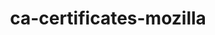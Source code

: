 ---
title: "ca-certificates-mozilla"
layout: cache
categories: [package, develop]
meta: {"compilers": ["none"], "num_specs": 51, "num_specs_by_stack": {"aws-pcluster-neoverse_v1": 4, "aws-pcluster-x86_64_v4": 1, "bootstrap-aarch64-darwin": 1, "bootstrap-x86_64-linux-gnu": 1, "build_systems": 1, "data-vis-sdk": 4, "developer-tools-darwin": 4, "e4s": 1, "e4s-neoverse-v2": 4, "e4s-oneapi": 4, "e4s-rocm-external": 4, "hep": 5, "ml-darwin-aarch64-mps": 4, "ml-linux-aarch64-cpu": 4, "ml-linux-aarch64-cuda": 4, "ml-linux-x86_64-cpu": 4, "ml-linux-x86_64-cuda": 4, "ml-linux-x86_64-rocm": 1, "radiuss": 1, "radiuss-aws": 1, "radiuss-aws-aarch64": 1, "root": 51, "tools-sdk": 1, "tutorial": 4, "windows-vis": 2}, "oss": ["amzn2", "rhel8", "sequoia", "ubuntu18.04", "ubuntu20.04", "ubuntu22.04", "ubuntu24.04", "windows10.0.20348"], "platforms": ["darwin", "linux", "windows"], "stacks": ["aws-pcluster-neoverse_v1", "aws-pcluster-x86_64_v4", "bootstrap-aarch64-darwin", "bootstrap-x86_64-linux-gnu", "build_systems", "data-vis-sdk", "developer-tools-darwin", "e4s", "e4s-neoverse-v2", "e4s-oneapi", "e4s-rocm-external", "hep", "ml-darwin-aarch64-mps", "ml-linux-aarch64-cpu", "ml-linux-aarch64-cuda", "ml-linux-x86_64-cpu", "ml-linux-x86_64-cuda", "ml-linux-x86_64-rocm", "radiuss", "radiuss-aws", "radiuss-aws-aarch64", "root", "tools-sdk", "tutorial", "windows-vis"], "targets": ["aarch64", "neoverse_v1", "neoverse_v2", "x86_64", "x86_64_v3", "x86_64_v4"], "versions": ["2025-02-25", "2025-05-20", "2025-08-12"]}
spec_details: [{"compiler": "none", "hash": "26a2wjtkxb4b36gp5eu5ejye3k3vvvhw", "os": "ubuntu20.04", "platform": "linux", "size": "-", "stacks": ["data-vis-sdk", "root"], "target": "x86_64_v3", "variants": ["build_system=generic"], "versions": ["2025-02-25"]}, {"compiler": "none", "hash": "3x57ltt6ldurvi4ee6s5z52ryaljt7kh", "os": "windows10.0.20348", "platform": "windows", "size": "-", "stacks": ["root", "windows-vis"], "target": "x86_64", "variants": ["build_system=generic"], "versions": ["2025-08-12"]}, {"compiler": "none", "hash": "5onh32eeswa5rikjfxnb4mcqltmgksd2", "os": "ubuntu24.04", "platform": "linux", "size": "-", "stacks": ["bootstrap-x86_64-linux-gnu", "hep", "ml-linux-x86_64-cpu", "ml-linux-x86_64-cuda", "ml-linux-x86_64-rocm", "radiuss", "root"], "target": "x86_64_v3", "variants": ["build_system=generic"], "versions": ["2025-08-12"]}, {"compiler": "none", "hash": "5qi24o3p2ittp2dvmp3lwd5yf4gpvctj", "os": "amzn2", "platform": "linux", "size": "-", "stacks": ["root"], "target": "x86_64_v4", "variants": ["build_system=generic"], "versions": ["2025-02-25"]}, {"compiler": "none", "hash": "7abipsjsefokwrx2vf5typwz3n7myyx5", "os": "ubuntu22.04", "platform": "linux", "size": "-", "stacks": ["e4s-neoverse-v2", "root"], "target": "neoverse_v2", "variants": ["build_system=generic"], "versions": ["2025-02-25"]}, {"compiler": "none", "hash": "7imvmfnppk4nr7uzn6tredmle34sytjk", "os": "rhel8", "platform": "linux", "size": "-", "stacks": ["root"], "target": "x86_64_v3", "variants": ["build_system=generic"], "versions": ["2025-02-25"]}, {"compiler": "none", "hash": "7mfstda6potuz5jghwsohi7wliajeq3o", "os": "amzn2", "platform": "linux", "size": "-", "stacks": ["root"], "target": "x86_64_v3", "variants": ["build_system=generic"], "versions": ["2025-05-20"]}, {"compiler": "none", "hash": "7v563eewdlhl6xrytz7d3qntp474r2mv", "os": "ubuntu22.04", "platform": "linux", "size": "-", "stacks": ["e4s-oneapi", "e4s-rocm-external", "hep", "root", "tutorial"], "target": "x86_64_v3", "variants": ["build_system=generic"], "versions": ["2025-02-25"]}, {"compiler": "none", "hash": "amv6bms5p435wmmzzfafewuslquqvdec", "os": "ubuntu18.04", "platform": "linux", "size": "-", "stacks": ["root"], "target": "x86_64_v3", "variants": ["build_system=generic"], "versions": ["2025-05-20"]}, {"compiler": "none", "hash": "asoeoyxv4dzpylcpw7zlezm46yr3mzow", "os": "ubuntu20.04", "platform": "linux", "size": "-", "stacks": ["data-vis-sdk", "root", "tools-sdk"], "target": "x86_64_v3", "variants": ["build_system=generic"], "versions": ["2025-08-12"]}, {"compiler": "none", "hash": "ay4t2bpppi6odgw4yx5lpi3uwhqd37l6", "os": "ubuntu24.04", "platform": "linux", "size": "-", "stacks": ["ml-linux-aarch64-cpu", "ml-linux-aarch64-cuda", "root"], "target": "aarch64", "variants": ["build_system=generic"], "versions": ["2025-05-20"]}, {"compiler": "none", "hash": "b4udwud2oay3vrhmwisggbkt3sdzpcvf", "os": "ubuntu18.04", "platform": "linux", "size": "-", "stacks": ["build_systems", "root"], "target": "x86_64_v3", "variants": ["build_system=generic"], "versions": ["2025-08-12"]}, {"compiler": "none", "hash": "bpr7puech7qm3qm3lj5hr2vjbgxbzayg", "os": "amzn2", "platform": "linux", "size": "-", "stacks": ["root"], "target": "x86_64_v3", "variants": ["build_system=generic"], "versions": ["2025-02-25"]}, {"compiler": "none", "hash": "burdhgyixilo74bcs64ufgabsvfnetff", "os": "amzn2", "platform": "linux", "size": "-", "stacks": ["root"], "target": "x86_64_v3", "variants": ["build_system=generic"], "versions": ["2025-02-25"]}, {"compiler": "none", "hash": "bz7aucfjdl2iqxotwdcyjoaw5e4g63kb", "os": "ubuntu24.04", "platform": "linux", "size": "-", "stacks": ["ml-linux-aarch64-cpu", "ml-linux-aarch64-cuda", "root"], "target": "aarch64", "variants": ["build_system=generic"], "versions": ["2025-08-12"]}, {"compiler": "none", "hash": "d3olvqinf3br7lugotd4lmg4ihlb7faf", "os": "rhel8", "platform": "linux", "size": "-", "stacks": ["root"], "target": "x86_64_v3", "variants": ["build_system=generic"], "versions": ["2025-08-12"]}, {"compiler": "none", "hash": "dzewdzgh5zkpym6lkdpl6vmlhkr2gh3v", "os": "ubuntu24.04", "platform": "linux", "size": "-", "stacks": ["ml-linux-x86_64-cpu", "ml-linux-x86_64-cuda", "root"], "target": "x86_64_v3", "variants": ["build_system=generic"], "versions": ["2025-02-25"]}, {"compiler": "none", "hash": "etqlnw5hd6o35feimkxa53omtrjxuf5l", "os": "ubuntu22.04", "platform": "linux", "size": "-", "stacks": ["e4s", "e4s-oneapi", "e4s-rocm-external", "root", "tutorial"], "target": "x86_64_v3", "variants": ["build_system=generic"], "versions": ["2025-08-12"]}, {"compiler": "none", "hash": "g5uarclsqw7gzttvmsc2ikmifwv5ivoe", "os": "amzn2", "platform": "linux", "size": "-", "stacks": ["aws-pcluster-neoverse_v1", "root"], "target": "neoverse_v1", "variants": ["build_system=generic"], "versions": ["2025-05-20"]}, {"compiler": "none", "hash": "gaw457m7yu6mo4q5m4c54ksbcahbczf3", "os": "amzn2", "platform": "linux", "size": "-", "stacks": ["root"], "target": "x86_64_v4", "variants": ["build_system=generic"], "versions": ["2025-05-20"]}, {"compiler": "none", "hash": "gqwerd6mssqpqrfrt64tlbzlzggar5il", "os": "ubuntu18.04", "platform": "linux", "size": "-", "stacks": ["root"], "target": "x86_64_v3", "variants": ["build_system=generic"], "versions": ["2025-02-25"]}, {"compiler": "none", "hash": "h5zyyrkbt4vrxdzt4dncqjm5pasvthvy", "os": "ubuntu24.04", "platform": "linux", "size": "-", "stacks": ["ml-linux-aarch64-cpu", "ml-linux-aarch64-cuda", "root"], "target": "aarch64", "variants": ["build_system=generic"], "versions": ["2025-02-25"]}, {"compiler": "none", "hash": "hh2yh2nvwakss3htfehambbgryal4hbi", "os": "amzn2", "platform": "linux", "size": "-", "stacks": ["aws-pcluster-x86_64_v4", "root"], "target": "x86_64_v4", "variants": ["build_system=generic"], "versions": ["2025-08-12"]}, {"compiler": "none", "hash": "hnj2oqroggzytwg6g6e47cknh63plu73", "os": "amzn2", "platform": "linux", "size": "-", "stacks": ["root"], "target": "x86_64_v4", "variants": ["build_system=generic"], "versions": ["2025-02-25"]}, {"compiler": "none", "hash": "j65r3tgobqsfzkvxhzv55gk53o62wr7o", "os": "ubuntu18.04", "platform": "linux", "size": "-", "stacks": ["root"], "target": "x86_64_v3", "variants": ["build_system=generic"], "versions": ["2025-02-25"]}, {"compiler": "none", "hash": "jmr43czzotkrt72ecy3l4c7h2v4oece6", "os": "ubuntu24.04", "platform": "linux", "size": "-", "stacks": ["ml-linux-aarch64-cpu", "ml-linux-aarch64-cuda", "root"], "target": "aarch64", "variants": ["build_system=generic"], "versions": ["2025-02-25"]}, {"compiler": "none", "hash": "jvb2ytgktu3xmf4csfucfhagvfx4plio", "os": "amzn2", "platform": "linux", "size": "-", "stacks": ["aws-pcluster-neoverse_v1", "root"], "target": "neoverse_v1", "variants": ["build_system=generic"], "versions": ["2025-02-25"]}, {"compiler": "none", "hash": "kgnnpzuwdbzypotr5jugv3tiueom3l5o", "os": "amzn2", "platform": "linux", "size": "-", "stacks": ["root"], "target": "aarch64", "variants": ["build_system=generic"], "versions": ["2025-05-20"]}, {"compiler": "none", "hash": "kmm3jsixwu4gt7bh6rx4klrlya362az7", "os": "amzn2", "platform": "linux", "size": "-", "stacks": ["aws-pcluster-neoverse_v1", "root"], "target": "neoverse_v1", "variants": ["build_system=generic"], "versions": ["2025-08-12"]}, {"compiler": "none", "hash": "lqugfwyp7h3j36hn77xwonlortprk5nv", "os": "rhel8", "platform": "linux", "size": "-", "stacks": ["root"], "target": "x86_64_v3", "variants": ["build_system=generic"], "versions": ["2025-05-20"]}, {"compiler": "none", "hash": "lwykhslmfmvasssna3ws474xrpwsjqof", "os": "ubuntu20.04", "platform": "linux", "size": "-", "stacks": ["data-vis-sdk", "root"], "target": "x86_64_v3", "variants": ["build_system=generic"], "versions": ["2025-02-25"]}, {"compiler": "none", "hash": "neddbcksbxs3sgjzfqrtedbgld4fgmg2", "os": "ubuntu24.04", "platform": "linux", "size": "-", "stacks": ["ml-linux-x86_64-cpu", "ml-linux-x86_64-cuda", "root"], "target": "x86_64_v3", "variants": ["build_system=generic"], "versions": ["2025-02-25"]}, {"compiler": "none", "hash": "nqhzlxj2yexivxeunb7yd3xaczjryjtm", "os": "amzn2", "platform": "linux", "size": "-", "stacks": ["root"], "target": "aarch64", "variants": ["build_system=generic"], "versions": ["2025-02-25"]}, {"compiler": "none", "hash": "nsedkh6bafew4xcrzjy56yjy3qcz6jf4", "os": "ubuntu24.04", "platform": "linux", "size": "-", "stacks": ["hep", "ml-linux-x86_64-cpu", "ml-linux-x86_64-cuda", "root"], "target": "x86_64_v3", "variants": ["build_system=generic"], "versions": ["2025-05-20"]}, {"compiler": "none", "hash": "o3v6wnbftlxcsjtcdk2vkuz63r2kfw4a", "os": "sequoia", "platform": "darwin", "size": "-", "stacks": ["developer-tools-darwin", "ml-darwin-aarch64-mps", "root"], "target": "aarch64", "variants": ["build_system=generic"], "versions": ["2025-02-25"]}, {"compiler": "none", "hash": "o5egqlkhjtwnpqp7hdj7kzkuzwxofwqx", "os": "amzn2", "platform": "linux", "size": "-", "stacks": ["radiuss-aws-aarch64", "root"], "target": "aarch64", "variants": ["build_system=generic"], "versions": ["2025-08-12"]}, {"compiler": "none", "hash": "pbvnmvfuu6ehromft5swndxs3pcjn7xn", "os": "sequoia", "platform": "darwin", "size": "-", "stacks": ["developer-tools-darwin", "ml-darwin-aarch64-mps", "root"], "target": "aarch64", "variants": ["build_system=generic"], "versions": ["2025-05-20"]}, {"compiler": "none", "hash": "q2svirr2gcd3gjnzd4wcj6ft3v7hivkp", "os": "amzn2", "platform": "linux", "size": "-", "stacks": ["aws-pcluster-neoverse_v1", "root"], "target": "neoverse_v1", "variants": ["build_system=generic"], "versions": ["2025-02-25"]}, {"compiler": "none", "hash": "rbnlhbfpffjbwvhvb3sysotz2ipqotwm", "os": "ubuntu22.04", "platform": "linux", "size": "-", "stacks": ["e4s-neoverse-v2", "root"], "target": "neoverse_v2", "variants": ["build_system=generic"], "versions": ["2025-08-12"]}, {"compiler": "none", "hash": "rhgoo4k3j2gdlb4jq5f5vr2k4rwksrbd", "os": "amzn2", "platform": "linux", "size": "-", "stacks": ["radiuss-aws", "root"], "target": "x86_64_v3", "variants": ["build_system=generic"], "versions": ["2025-08-12"]}, {"compiler": "none", "hash": "rkdqsgscyu36iwqxiteve7pum2vczbnb", "os": "ubuntu22.04", "platform": "linux", "size": "-", "stacks": ["e4s-neoverse-v2", "root"], "target": "neoverse_v2", "variants": ["build_system=generic"], "versions": ["2025-05-20"]}, {"compiler": "none", "hash": "s3bxsw4irc4hd32422hnjg3lkj32ii4y", "os": "ubuntu22.04", "platform": "linux", "size": "-", "stacks": ["e4s-oneapi", "e4s-rocm-external", "hep", "root", "tutorial"], "target": "x86_64_v3", "variants": ["build_system=generic"], "versions": ["2025-05-20"]}, {"compiler": "none", "hash": "sg33mwdjlvygdofhvi64bxqfajyfjpjp", "os": "rhel8", "platform": "linux", "size": "-", "stacks": ["root"], "target": "x86_64_v3", "variants": ["build_system=generic"], "versions": ["2025-02-25"]}, {"compiler": "none", "hash": "tdj4vjaivgfoc7fep5bhig5zvvcy64j5", "os": "sequoia", "platform": "darwin", "size": "-", "stacks": ["bootstrap-aarch64-darwin", "developer-tools-darwin", "ml-darwin-aarch64-mps", "root"], "target": "aarch64", "variants": ["build_system=generic"], "versions": ["2025-08-12"]}, {"compiler": "none", "hash": "tghggzt5cypxlbmrdzttcapxzmoebtwm", "os": "amzn2", "platform": "linux", "size": "-", "stacks": ["root"], "target": "aarch64", "variants": ["build_system=generic"], "versions": ["2025-02-25"]}, {"compiler": "none", "hash": "wb4jcaf47ljsi6cui4uu3oyvkfmz4szc", "os": "ubuntu22.04", "platform": "linux", "size": "-", "stacks": ["e4s-neoverse-v2", "root"], "target": "neoverse_v2", "variants": ["build_system=generic"], "versions": ["2025-02-25"]}, {"compiler": "none", "hash": "wwsoe7hzurhrzxuv5eblge6jlodl5je2", "os": "sequoia", "platform": "darwin", "size": "-", "stacks": ["developer-tools-darwin", "ml-darwin-aarch64-mps", "root"], "target": "aarch64", "variants": ["build_system=generic"], "versions": ["2025-02-25"]}, {"compiler": "none", "hash": "wwtzehbsaoc52qccc37s2o5zijrydmvh", "os": "ubuntu22.04", "platform": "linux", "size": "-", "stacks": ["e4s-oneapi", "e4s-rocm-external", "hep", "root", "tutorial"], "target": "x86_64_v3", "variants": ["build_system=generic"], "versions": ["2025-02-25"]}, {"compiler": "none", "hash": "xd6j2n3lgihemldisgns6zy3fpuvhtkg", "os": "ubuntu20.04", "platform": "linux", "size": "-", "stacks": ["data-vis-sdk", "root"], "target": "x86_64_v3", "variants": ["build_system=generic"], "versions": ["2025-05-20"]}, {"compiler": "none", "hash": "ye7zixrbtu67446grlkyeisp26ao7qkl", "os": "amzn2", "platform": "linux", "size": "-", "stacks": ["root"], "target": "neoverse_v2", "variants": ["build_system=generic"], "versions": ["2025-02-25"]}, {"compiler": "none", "hash": "zjrzfdeajxt62mv6pq2n2tlwy7fppien", "os": "windows10.0.20348", "platform": "windows", "size": "-", "stacks": ["root", "windows-vis"], "target": "x86_64", "variants": ["build_system=generic"], "versions": ["2025-05-20"]}]
---